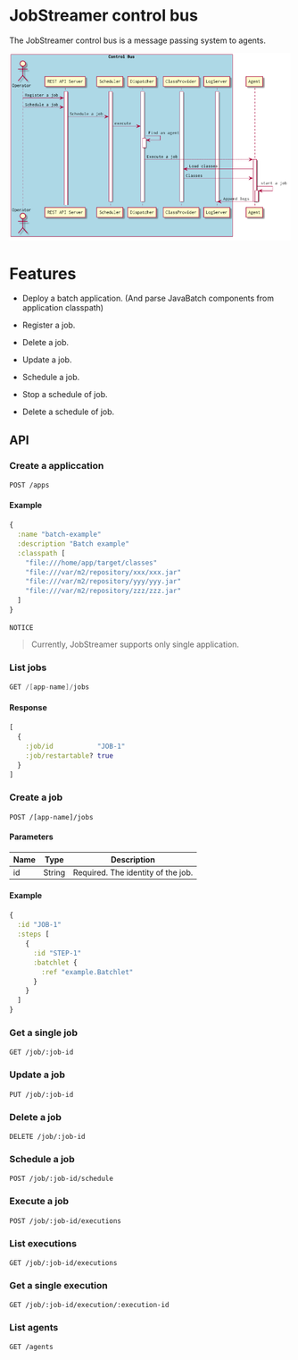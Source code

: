# JobStreamer control bus

The JobStreamer control bus is a message passing system to agents.

![](./doc/scheduling.png)

# Features

* Deploy a batch application. (And parse JavaBatch components from application classpath)
* Register a job.
* Delete a job.
* Update a job.

* Schedule a job.
* Stop a schedule of job.
* Delete a schedule of job.

## API



### Create a appliccation

```
POST /apps
```

#### Example

```clojure
{
  :name "batch-example"
  :description "Batch example"
  :classpath [
    "file:///home/app/target/classes"
    "file:///var/m2/repository/xxx/xxx.jar"
    "file:///var/m2/repository/yyy/yyy.jar"
    "file:///var/m2/repository/zzz/zzz.jar"
  ]
}
```

`NOTICE`

> Currently, JobStreamer supports only single application.

### List jobs

```java
GET /[app-name]/jobs
```

#### Response

```clojure
[
  {
    :job/id           "JOB-1"
    :job/restartable? true
  }
]
```

### Create a job

```
POST /[app-name]/jobs
```

#### Parameters

|Name|Type|Description|
|----|----|-----------|
|id|String|Required. The identity of the job.|

#### Example

```clojure
{
  :id "JOB-1"
  :steps [
    {
      :id "STEP-1"
      :batchlet {
        :ref "example.Batchlet"
      }
    }
  ]
}
```

### Get a single job

```
GET /job/:job-id
```

### Update a job

```
PUT /job/:job-id
```

### Delete a job

```
DELETE /job/:job-id
```

### Schedule a job

```
POST /job/:job-id/schedule
```

### Execute a job

```
POST /job/:job-id/executions
```

### List executions

```
GET /job/:job-id/executions
```

### Get a single execution

```
GET /job/:job-id/execution/:execution-id
```

### List agents

```
GET /agents
```

